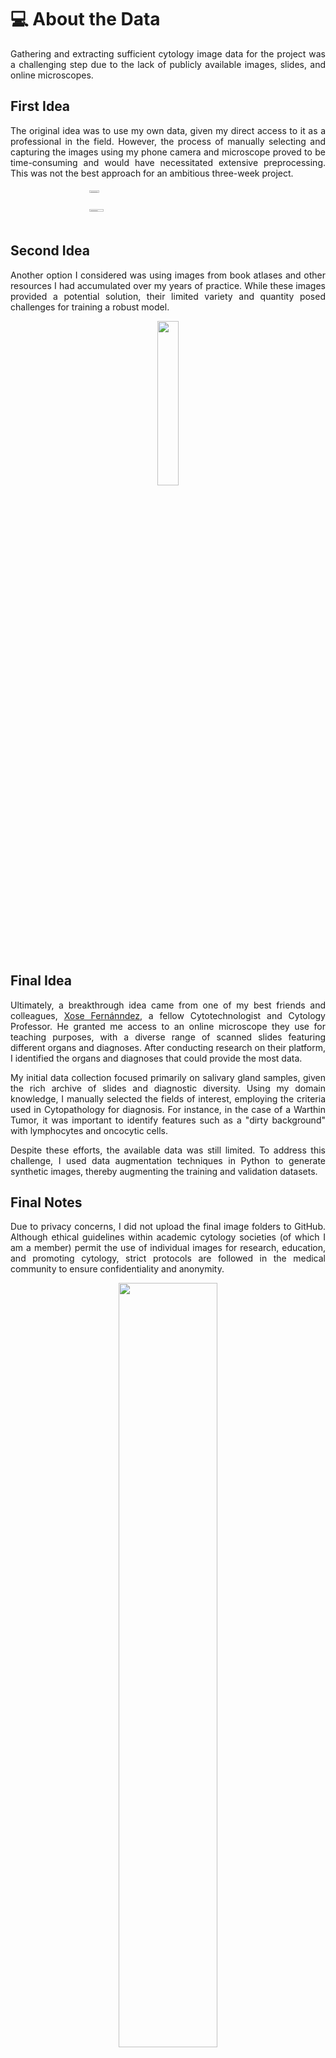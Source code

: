 <div style="text-align:justify">
<h1 id="about-the-data">💻 About the Data</h1>

<p>Gathering and extracting sufficient cytology image data for the project was a challenging step due to the lack of publicly available images, slides, and online microscopes.</p>

<h2 id="first-idea">First Idea</h2>

<p>The original idea was to use my own data, given my direct access to it as a professional in the field. However, the process of manually selecting and capturing the images using my phone camera and microscope proved to be time-consuming and would have necessitated extensive preprocessing. This was not the best approach for an ambitious three-week project.</p>

<div style="display: flex; flex-wrap: wrap; justify-content: center;">
  <div style="width: 50%; padding: 1%;">
    <img src="https://imgtr.ee/images/2023/07/15/bb05317d3b2f007d0496feed3f64e146.jpeg" style="width: 25%;">
  </div>
  <div style="width: 50%; padding: 1%;">
    <img src="https://imgtr.ee/images/2023/07/15/27944d522ee57766cab7f761b43445ec.jpeg" style="width: 30%;">
  </div>
</div>


<h2 id="second-idea">Second Idea</h2>

<p>Another option I considered was using images from book atlases and other resources I had accumulated over my years of practice. While these images provided a potential solution, their limited variety and quantity posed challenges for training a robust model.</p>

<p align="center">
  <img src="https://imgtr.ee/images/2023/07/15/c135b4d7a3bb85f798846883f3729175.jpeg" width="26%">
</p>

<h2 id="final-idea">Final Idea</h2>

<p>Ultimately, a breakthrough idea came from one of my best friends and colleagues, <a href="https://www.linkedin.com/in/xose-fern%C3%A1ndez-5a8064a3?originalSubdomain=es">Xose Fernánndez</a>, a fellow Cytotechnologist and Cytology Professor. He granted me access to an online microscope they use for teaching purposes, with a diverse range of scanned slides featuring different organs and diagnoses. After conducting research on their platform, I identified the organs and diagnoses that could provide the most data.</p>

<p>My initial data collection focused primarily on salivary gland samples, given the rich archive of slides and diagnostic diversity. Using my domain knowledge, I manually selected the fields of interest, employing the criteria used in Cytopathology for diagnosis. For instance, in the case of a Warthin Tumor, it was important to identify features such as a "dirty background" with lymphocytes and oncocytic cells.</p>

<p>Despite these efforts, the available data was still limited. To address this challenge, I used data augmentation techniques in Python to generate synthetic images, thereby augmenting the training and validation datasets.</p>

<h2 id="final-notes">Final Notes</h2>

<p>Due to privacy concerns, I did not upload the final image folders to GitHub. Although ethical guidelines within academic cytology societies (of which I am a member) permit the use of individual images for research, education, and promoting cytology, strict protocols are followed in the medical community to ensure confidentiality and anonymity.</p>

<p align="center">
  <img src="https://imgtr.ee/images/2023/07/15/0cfa2aaac027431bdd0abc6878bd3343.png" width="56%">
</p>

</div>
